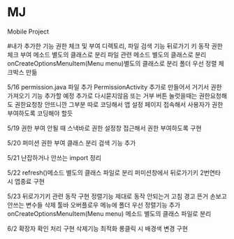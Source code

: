 # MJ
Mobile Project

#내가 추가한 기능
    권한 체크 및 부여
    디렉토리, 파일 검색 기능
    뒤로가기 키 동작
    권한체크 부여 메소드 별도의 클래스로 분리
    파일 관련 메소드 별도의 클래스로 분리
    onCreateOptionsMenuItem(Menu menu)별도의 클래스로 분리
    폴더 우선 정렬 체크박스 만듦
    
    




5/16
permission.java 파일 추가
PermissionActivity 추가로 만들어서 거기서 권한 가져오기 기능 추가할 예정
추가로 다시묻지않음 또는 거부 버튼 눌럿을때는 권한요청해도 권한요청창 안뜨니깐 그부분 따로 코딩해서 앱 설정 페이지 접속해서
사용자가 권한 부여하도록 코딩해야 할듯

5/19
권한 부여 안될 때 스낵바로 권한 설정창 접근해서 권한 부여하도록 구현

5/20
퍼미션 권한 부여 클래스 분리
검색 기능 추가

5/21
난잡하거나 안쓰는 import 정리

5/22
refresh()메소드 별도의 클래스 파일로 분리
퍼미션창에서 뒤로가기키 2번연타 시 앱종료 구현

5/23
뒤로가기키 관련 동작 구현
정렬기능 제대로 동작 안되는거 고침
경고 뜬거 손보고 안쓰는 변수들 삭제
툴바 오버플로우 메뉴에 폴더 우선 정렬기능 추가 
onCreateOptionsMenuItem(Menu menu) 메소드 별도의 클래스 파일로 분리

6/2
확장자 확인 처리 구현
삭제기능 최적화
롱클릭 시 배경색 변경 구현
